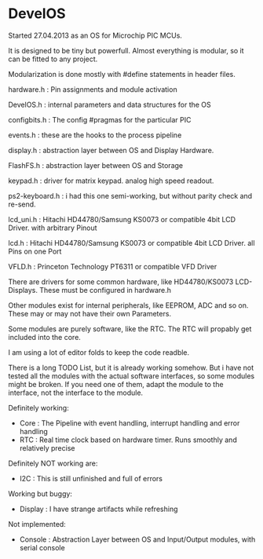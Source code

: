 # DevelOS

Started 27.04.2013 as an OS for Microchip PIC MCUs.

It is designed to be tiny but powerfull. 
Almost everything is modular, so it can be fitted to any project.

Modularization is done mostly with #define statements in header files.

hardware.h      : Pin assignments and module activation

DevelOS.h       : internal parameters and data structures for the OS

configbits.h    : The config #pragmas for the particular PIC 

events.h        : these are the hooks to the process pipeline

display.h       : abstraction layer between OS and Display Hardware.

FlashFS.h       : abstraction layer between OS and Storage 

keypad.h        : driver for matrix keypad. analog high speed readout. 

ps2-keyboard.h  : i had this one semi-working, but without parity check and re-send.

lcd_uni.h       : Hitachi HD44780/Samsung KS0073 or compatible 4bit LCD Driver. with arbitrary Pinout

lcd.h           : Hitachi HD44780/Samsung KS0073 or compatible 4bit LCD Driver. all Pins on one Port

VFLD.h          : Princeton Technology PT6311 or compatible VFD Driver

There are drivers for some common hardware, like HD44780/KS0073 LCD-Displays.
These must be configured in hardware.h

Other modules exist for internal peripherals, like EEPROM, ADC and so on.
These may or may not have their own Parameters.

Some modules are purely software, like the RTC. The RTC will propably get included into the core.

I am using a lot of editor folds to keep the code readble.

There is a long TODO List, but it is already working somehow. But i have not tested all the modules
with the actual software interfaces, so some modules might be broken. If you need one of them,
adapt the module to the interface, not the interface to the module.

Definitely working:
- Core 		: The Pipeline with event handling, interrupt handling and error handling
- RTC 		: Real time clock based on hardware timer. Runs smoothly and relatively precise

Definitely NOT working are:
- I2C 		: This is still unfinished and full of errors

Working but buggy:
- Display 	: I have strange artifacts while refreshing

Not implemented:
- Console 	: Abstraction Layer between OS and Input/Output modules, with serial console
